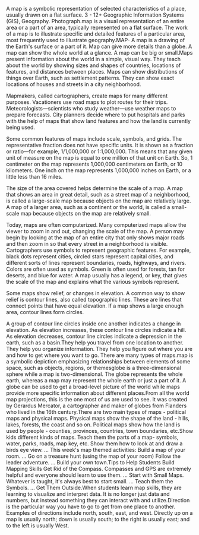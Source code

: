 A map is a symbolic representation of selected characteristics of a place, usually drawn on a flat surface. 3 - 12+ Geographic Information Systems (GIS), Geography. Photograph.map is a visual representation of an entire area or a part of an area, typically represented on a flat surface. The work of a map is to illustrate specific and detailed features of a particular area, most frequently used to illustrate geography.MAP- A map is a drawing of the Earth's surface or a part of it. Map can give more details than a globe. A map can show the whole world at a glance. A map can be big or small.Maps present information about the world in a simple, visual way. They teach about the world by showing sizes and shapes of countries, locations of features, and distances between places. Maps can show distributions of things over Earth, such as settlement patterns. They can show exact locations of houses and streets in a city neighborhood.

Mapmakers, called cartographers, create maps for many different purposes. Vacationers use road maps to plot routes for their trips. Meteorologists—scientists who study weather—use weather maps to prepare forecasts. City planners decide where to put hospitals and parks with the help of maps that show land features and how the land is currently being used.

Some common features of maps include scale, symbols, and grids.
The representative fraction does not have specific units. It is shown as a fraction or ratio—for example, 1/1,000,000 or 1:1,000,000. This means that any given unit of measure on the map is equal to one million of that unit on Earth. So, 1 centimeter on the map represents 1,000,000 centimeters on Earth, or 10 kilometers. One inch on the map represents 1,000,000 inches on Earth, or a little less than 16 miles.

The size of the area covered helps determine the scale of a map. A map that shows an area in great detail, such as a street map of a neighborhood, is called a large-scale map because objects on the map are relatively large. A map of a larger area, such as a continent or the world, is called a small-scale map because objects on the map are relatively small.

Today, maps are often computerized. Many computerized maps allow the viewer to zoom in and out, changing the scale of the map. A person may begin by looking at the map of an entire city that only shows major roads and then zoom in so that every street in a neighborhood is visible.
Cartographers use symbols to represent geographic features. For example, black dots represent cities, circled stars represent capital cities, and different sorts of lines represent boundaries, roads, highways, and rivers. Colors are often used as symbols. Green is often used for forests, tan for deserts, and blue for water. A map usually has a legend, or key, that gives the scale of the map and explains what the various symbols represent.

Some maps show relief, or changes in elevation. A common way to show relief is contour lines, also called topographic lines. These are lines that connect points that have equal elevation. If a map shows a large enough area, contour lines form circles.

A group of contour line circles inside one another indicates a change in elevation. As elevation increases, these contour line circles indicate a hill. As elevation decreases, contour line circles indicate a depression in the earth, such as a basin.They help you travel from one location to another. They help you organize information. They help you figure out where you are and how to get where you want to go. There are many types of maps.map is a symbolic depiction emphasizing relationships between elements of some space, such as objects, regions, or themesglobe is a three-dimensional sphere while a map is two-dimensional. The globe represents the whole earth, whereas a map may represent the whole earth or just a part of it. A globe can be used to get a broad-level picture of the world while maps provide more specific information about different places.From all the world map projections, this is the one most of us are used to see. It was created by Gerardus Mercator, a cartographer and maker of globes from Flanders who lived in the 16th century.There are two main types of maps - political maps and physical maps. Physical maps show the shape of the land - hills, lakes, forests, the coast and so on. Political maps show how the land is used by people - counties, provinces, countries, town boundaries, etc.Show kids different kinds of maps. Teach them the parts of a map- symbols, water, parks, roads, map key, etc. Show them how to look at and draw a birds eye view.
...
This week's map themed activities:
Build a map of your room. ... 
Go on a treasure hunt (using the map of your room)
Follow the leader adventure. ... 
Build your own town.Tips to Help Students Build Mapping Skills
Get Rid of the Compass. Compasses and GPS are extremely helpful and everyone should learn to use them. ... 
Start with Small Maps. Whatever is taught, it's always best to start small. ... 
Teach them the Symbols. ... 
Get Them Outside.When students learn map skills, they are learning to visualize and interpret data. It is no longer just data and numbers, but instead something they can interact with and utilize.Direction is the particular way you have to go to get from one place to another. Examples of directions include north, south, east, and west. Directly up on a map is usually north; down is usually south; to the right is usually east; and to the left is usually West.
